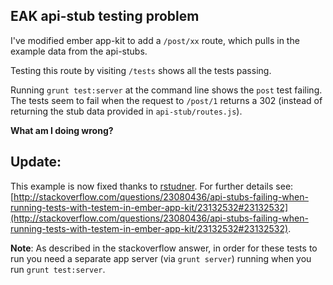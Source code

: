 ## EAK api-stub testing problem

I've modified ember app-kit to add a `/post/xx` route, which pulls in the example data from the api-stubs.

Testing this route by visiting `/tests` shows all the tests passing.

Running `grunt test:server` at the command line shows the `post` test failing. The tests seem to fail when the request to `/post/1` returns a 302 (instead of returning the stub data provided in `api-stub/routes.js`).

**What am I doing wrong?**

## Update:

This example is now fixed thanks to [rstudner](https://github.com/rstudner). For further details see: [http://stackoverflow.com/questions/23080436/api-stubs-failing-when-running-tests-with-testem-in-ember-app-kit/23132532#23132532](http://stackoverflow.com/questions/23080436/api-stubs-failing-when-running-tests-with-testem-in-ember-app-kit/23132532#23132532).

**Note**: As described in the stackoverflow answer, in order for these tests to run you need a separate app server (via `grunt server`) running when you run `grunt test:server`.